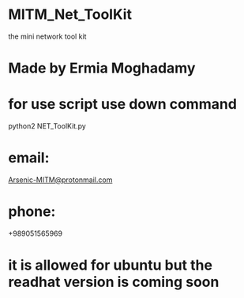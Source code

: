 # MITM_Net_ToolKit
the mini network tool kit
# Made by Ermia Moghadamy
# for use script use down command
python2 NET_ToolKit.py
# email:
Arsenic-MITM@protonmail.com
# phone:
+989051565969
# it is allowed for ubuntu but the readhat version is coming soon
